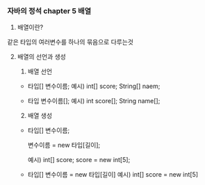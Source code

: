 ### 자바의 정석 chapter 5 배열

1. 배열이란?

같은 타입의 여러변수를 하나의 묶음으로 다루는것

2. 배열의 선언과 생성

   1. 배열 선언

   - 타입[] 변수이름;
     예시)
     int[] score;
     String[] naem;

   - 타입 변수이름[];
     예시)
     int score[];
     String name[];

   2. 배열 생성

   - 타입[] 변수이름;

     변수이름 = new 타입[길이];

     예시)
     int[] score;
     score = new int[5];

   - 타입[] 변수이름 = new 타입[길이]
     예시)
     int[] score = new int[5]
